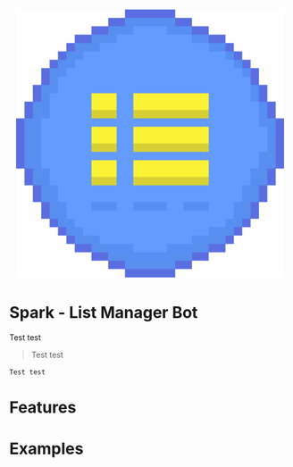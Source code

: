 <h1 align="center">
<img src="dev-notes/spark.png" alt="Spark Logo" width="480"/>
</h1>

# Spark - List Manager Bot
Test test

> Test test

```
Test test
```

# Features


# Examples
